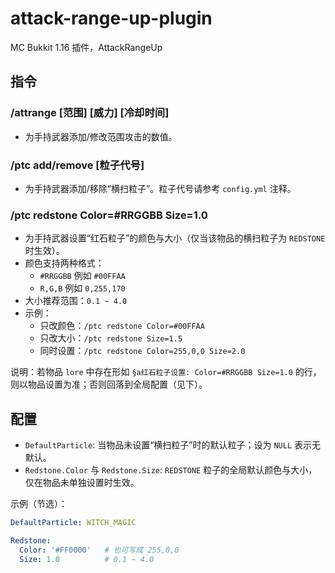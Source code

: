 # attack-range-up-plugin
MC Bukkit 1.16 插件，AttackRangeUp

## 指令

### /attrange [范围] [威力] [冷却时间]
- 为手持武器添加/修改范围攻击的数值。

### /ptc add/remove [粒子代号]
- 为手持武器添加/移除“横扫粒子”。粒子代号请参考 `config.yml` 注释。

### /ptc redstone Color=#RRGGBB Size=1.0
- 为手持武器设置“红石粒子”的颜色与大小（仅当该物品的横扫粒子为 `REDSTONE` 时生效）。
- 颜色支持两种格式：
  - `#RRGGBB` 例如 `#00FFAA`
  - `R,G,B` 例如 `0,255,170`
- 大小推荐范围：`0.1 ~ 4.0`
- 示例：
  - 只改颜色：`/ptc redstone Color=#00FFAA`
  - 只改大小：`/ptc redstone Size=1.5`
  - 同时设置：`/ptc redstone Color=255,0,0 Size=2.0`

说明：若物品 `lore` 中存在形如 `§a红石粒子设置: Color=#RRGGBB Size=1.0` 的行，则以物品设置为准；否则回落到全局配置（见下）。

## 配置

- `DefaultParticle`: 当物品未设置“横扫粒子”时的默认粒子；设为 `NULL` 表示无默认。
- `Redstone.Color` 与 `Redstone.Size`: `REDSTONE` 粒子的全局默认颜色与大小，仅在物品未单独设置时生效。

示例（节选）：

```yaml
DefaultParticle: WITCH_MAGIC

Redstone:
  Color: '#FF0000'   # 也可写成 255,0,0
  Size: 1.0          # 0.1 ~ 4.0
```